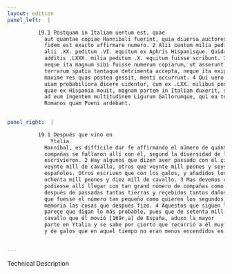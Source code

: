 ```yaml
---
layout: edition
panel_left:  |

          19.1 Postquam in Italiam uentum est, quae
            aut quantae copiae Hannibali fuerint, quia diuersa auctores rettulere, difficile ad
            fidem est exacto affirmare numero. 2 Alii centum milia peditum .XX. equitum,
            alii .XX. peditum .VI. equitum ex Aphris Hispanisque. Quidam uero Gallis Liguribusque
            additis .LXXX. milia peditum .X. equitum fuisse scribunt. 3 Sed credere libet
            neque ita magnum sibi fuisse numerum copiarum, ut asserunt primi, post tot emensa
            terrarum spatia tantaque detrimenta accepta, neque ita exiguum, ut secundi uolunt, cum
            maxime res quas postea gessit, menti occurrunt. 4 Qui uero mediam sequuntur
            uiam probabiliora dicere uidentur, cum ex .LXX. milibus peditum, .X. milibus equitum,
            quae ex Hispania mouit, magnam partem in Italiam duxerit, satisque constet confluxisse
            ad eum ingentem multitudinem Ligurum Gallorumque, qui ea tempestate non minore odio in
            Romanos quam Poeni ardebant.
        

panel_right:  |

          19.1 Después que vino en
              Ytalia
            Hanníbal, es diffícile dar fe affirmando el número de quántas
            compañas se fallaron allí con él, segund la diversidad de los auctores que d’esto
            escrivieron. 2 Hay algunos que dizen aver passado con él çient mill peones y
            veynte mill de cavallo, otros que veynte mill peones y seys mill de cavallo africanos y
            españoles. Otros escriven que con los galos, y añadidos los lígures, se fallaron con él
            ochenta mill peones y diez mill de cavallo. 3 Mas devemos creer que no
            podiesse allí llegar con tan grand número de compañas como los primeros affirman,
            después de passadas tantas tierras y reçebidos tantos daños y quiebras. Ni es de creer
            que fuesse el número tan pequeño como quieren los segundos, maiormente occurriendo a la
            memoria las cosas que después fizo. 4 Aquestos que siguen la vía mediana
            pareçe que digan lo más probable, pues que de setenta mill peones y de diez mill de
            cavallo que él movió [169r,a] de España, aduxo la mayor
            parte en Ytalia y se sabe por çierto que recurrió a él muy grand muchedumbre de lígures
            y de galos que en aquel tiempo no eran menos encendidos en enemistad contra los Romanos que los carthagineses. 
        

---
```


 Technical Description 